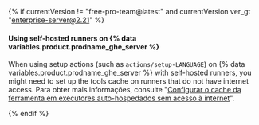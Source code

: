 {% if currentVersion != "free-pro-team@latest" and currentVersion ver_gt "enterprise-server@2.21" %}

#### Using self-hosted runners on {% data variables.product.prodname_ghe_server %}

When using setup actions (such as `actions/setup-LANGUAGE`) on {% data variables.product.prodname_ghe_server %} with self-hosted runners, you might need to set up the tools cache on runners that do not have internet access. Para obter mais informações, consulte "[Configurar o cache da ferramenta em executores auto-hospedados sem acesso à internet](/enterprise/admin/github-actions/setting-up-the-tool-cache-on-self-hosted-runners-without-internet-access)".

{% endif %}
